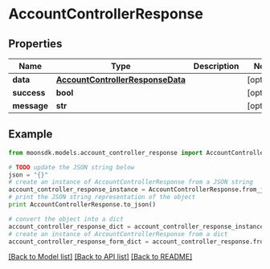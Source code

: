 # AccountControllerResponse

## Properties

| Name        | Type                                                                  | Description | Notes       |
| ----------- | --------------------------------------------------------------------- | ----------- | ----------- |
| **data**    | [**AccountControllerResponseData**](AccountControllerResponseData.md) |             | \[optional] |
| **success** | **bool**                                                              |             | \[optional] |
| **message** | **str**                                                               |             | \[optional] |

## Example

```python
from moonsdk.models.account_controller_response import AccountControllerResponse

# TODO update the JSON string below
json = "{}"
# create an instance of AccountControllerResponse from a JSON string
account_controller_response_instance = AccountControllerResponse.from_json(json)
# print the JSON string representation of the object
print AccountControllerResponse.to_json()

# convert the object into a dict
account_controller_response_dict = account_controller_response_instance.to_dict()
# create an instance of AccountControllerResponse from a dict
account_controller_response_form_dict = account_controller_response.from_dict(account_controller_response_dict)
```

[\[Back to Model list\]](./#documentation-for-models) [\[Back to API list\]](./#documentation-for-api-endpoints) [\[Back to README\]](./)
